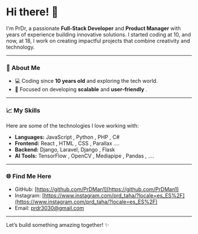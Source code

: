 # Hi there! 👋

I'm PrDr, a passionate **Full-Stack Developer** and **Product Manager** with years of experience building innovative solutions. I started coding at 10, and now, at 18, I work on creating impactful projects that combine creativity and technology.

---

### 🚀 About Me

- 💻 Coding since **10 years old** and exploring the tech world.
- 🎯 Focused on developing **scalable** and **user-friendly** .

---

### 📈 My Skills

Here are some of the technologies I love working with:

- **Languages:** JavaScript , Python , PHP , C#
- **Frontend:** React , HTML , CSS , Parallax ....
- **Backend:** Django, Laravel, Django , Flask 
- **AI Tools:** TensorFlow , OpenCV , Mediapipe , Pandas , ....

---

### 🌐 Find Me Here

- GitHub: [https://github.com/PrDMan1](https://github.com/PrDMan1)
- Instagram: [https://www.instagram.com/prd_taha/?locale=es_ES%2F](https://www.instagram.com/prd_taha/?locale=es_ES%2F)
- Email: <a href="mailto:prdr3030@gmail.com">prdr3030@gmail.com</a>



---

Let’s build something amazing together! ✨

